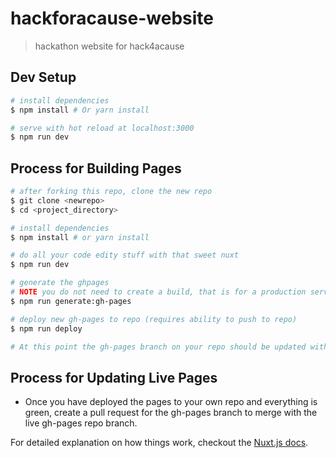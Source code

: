 # hackforacause-website

> hackathon website for hack4acause

## Dev Setup

``` bash
# install dependencies
$ npm install # Or yarn install

# serve with hot reload at localhost:3000
$ npm run dev
```

## Process for Building Pages

``` bash
# after forking this repo, clone the new repo
$ git clone <newrepo>
$ cd <project_directory>

# install dependencies
$ npm install # or yarn install

# do all your code edity stuff with that sweet nuxt
$ npm run dev

# generate the ghpages
# NOTE you do not need to create a build, that is for a production server and not for static pages.
$ npm run generate:gh-pages

# deploy new gh-pages to repo (requires ability to push to repo)
$ npm run deploy

# At this point the gh-pages branch on your repo should be updated with the newly generated pages.
```

## Process for Updating Live Pages
* Once you have deployed the pages to your own repo and everything is green, create a pull request for the gh-pages branch to merge with the live gh-pages repo branch.

For detailed explanation on how things work, checkout the [Nuxt.js docs](https://github.com/nuxt/nuxt.js).
